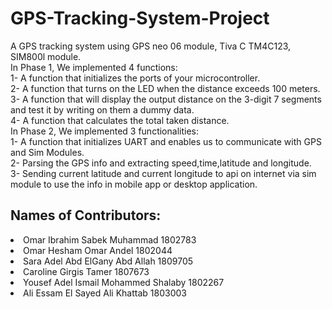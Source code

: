 # GPS-Tracking-System-Project
A GPS tracking system using GPS neo 06 module, Tiva C TM4C123, SIM800l module.</br>
In Phase 1, We implemented 4 functions:  </br>
1- A function that initializes the ports of your microcontroller.</br>
2- A function that turns on the LED when the distance exceeds 100 meters.</br>
3- A function that will display the output distance on the 3-digit 7 segments and test it by writing on them a dummy data. </br>
4- A function that calculates the total taken distance. </br>
In Phase 2, We implemented 3 functionalities:  </br>
1- A function that initializes UART and enables us to communicate with GPS and Sim Modules.</br>
2- Parsing the GPS info and extracting speed,time,latitude and longitude.</br>
3- Sending current latitude and current longitude to api on internet via sim module to use the info in mobile app or desktop application.
## Names of Contributors:
<li>Omar Ibrahim Sabek Muhammad 1802783</li>
<li>Omar Hesham Omar Andel 1802044</li>
<li>Sara Adel Abd ElGany Abd Allah  1809705</li>
<li>Caroline Girgis Tamer  1807673</li>
<li>Yousef Adel Ismail Mohammed Shalaby  1802267</li>
<li>Ali Essam El Sayed Ali Khattab  1803003</li>


